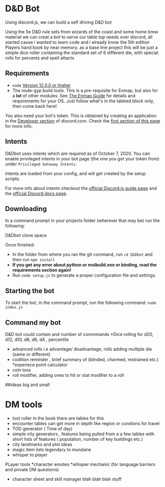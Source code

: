 # D&D Bot

Using discord.js, we  can build a self driving D&D bot 

Using the 5e D&D rule sets from wizards of the coast and some home brew material
we can creat a bot to serve our table top needs over discord, all started cause i wanted to learn code and i already know the 5th edition Players hand book by near memory.
as a base line project this will be just a simple dice roller containing the standard set of 6 different die, with special rolls for percents and spell attacts  


## Requirements

- `node` [Version 12.0.0 or higher](https://nodejs.org)
- The node-gyp build tools. This is a pre-requisite for Enmap, but also for a **lot** of other modules. See [The Enmap Guide](https://enmap.evie.codes/install#pre-requisites) for details and requirements for your OS. Just follow what's in the tabbed block only, then come back here!

You also need your bot's token. This is obtained by creating an application in
the [Developer section](https://discord.com/developers) of discord.com. Check the [first section of this page](https://anidiots.guide/getting-started/the-long-version.html) 
for more info.

## Intents

D&Dbot uses intents which are required as of October 7, 2020. 
You can enable privileged intents in your bot page 
(the one you got your token from) under `Privileged Gateway Intents`.



Intents are loaded from your config, and will get created by the setup scripts.

For more info about intents checkout the [official Discord.js guide page](https://discordjs.guide/popular-topics/intents.html) and the [official Discord docs page](https://discord.com/developers/docs/topics/gateway#gateway-intents).
## Downloading

In a command prompt in your projects folder (wherever that may be) run the following:

D&Dbot clone space

Once finished: 

- In the folder from where you ran the git command, run `cd D&Dbot` and then run `npm install`
- **If you get any error about python or msibuild.exe or binding, read the requirements section again!**
- Run `node setup.js` to generate a proper configuration file and settings.

## Starting the bot

To start the bot, in the command prompt, run the following command:
`node index.js`

## Command my bot
D&D bot could contain and number of commmands 
*Dice rolling for d20, d12, d10, d8, d6, d4 , percentile
* advanced rolls i.e advantage/ disadvantage, rolls adding multiple die (same or different)
* codition reminder , brief summary of (blinded, charmed, restrained etc.)
*experiece point calculator
* coin toss
* roll modifier, adding ones to hit or stat modifier to a roll


##ideas big and small

# DM tools 
* loot roller in the book there are tables for this
* encounter tables can get more in depth like region or condions for travel 
* TOD generator ( Time of day)
* simple city generators , features being pulled from a a few tables with  short lists of features ( population, number of key buildings etc.)
* city landmarks and plot ideas
* magic item lists legendary to mundane
* whisper to player


PLayer tools 
*character emotes
*whisper mechanic (for language barriers and private DM questions)
* character sheet and skill manager 
blah blah blah stuff